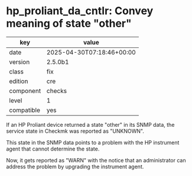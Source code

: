 [//]: # (werk v2)
# hp_proliant_da_cntlr: Convey meaning of state "other"

key        | value
---------- | ---
date       | 2025-04-30T07:18:46+00:00
version    | 2.5.0b1
class      | fix
edition    | cre
component  | checks
level      | 1
compatible | yes

If an HP Proliant device returned a state "other" in its SNMP data, the service state in Checkmk was reported as "UNKNOWN".

This state in the SNMP data points to a problem with the HP instrument agent that cannot determine the state.

Now, it gets reported as "WARN" with the notice that an administrator can address the problem by upgrading the instrument agent. 

